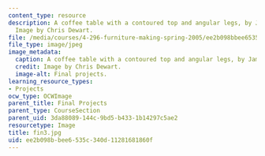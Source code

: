 ```yaml
---
content_type: resource
description: A coffee table with a contoured top and angular legs, by James Smith.
  Image by Chris Dewart.
file: /media/courses/4-296-furniture-making-spring-2005/ee2b098bbee6535c340d11281681860f_fin3.jpg
file_type: image/jpeg
image_metadata:
  caption: A coffee table with a contoured top and angular legs, by James Smith.
  credit: Image by Chris Dewart.
  image-alt: Final projects.
learning_resource_types:
- Projects
ocw_type: OCWImage
parent_title: Final Projects
parent_type: CourseSection
parent_uid: 3da88089-144c-9bd5-b433-1b14297c5ae2
resourcetype: Image
title: fin3.jpg
uid: ee2b098b-bee6-535c-340d-11281681860f
---
```

